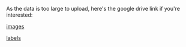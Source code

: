 As the data is too large to upload, here's the google drive link if you're interested:

[images](https://drive.google.com/open?id=1ytoWEEfQncpfJVEKNGIcdC95_K2RDmzR)

[labels](https://drive.google.com/open?id=18-mmapvaNDasFjS06EGekkufDhrixPIW)
